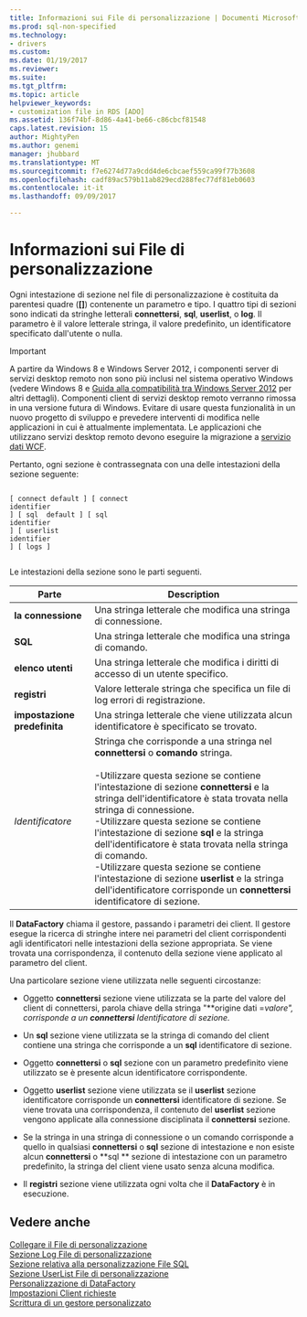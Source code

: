 ```yaml
---
title: Informazioni sui File di personalizzazione | Documenti Microsoft
ms.prod: sql-non-specified
ms.technology:
- drivers
ms.custom: 
ms.date: 01/19/2017
ms.reviewer: 
ms.suite: 
ms.tgt_pltfrm: 
ms.topic: article
helpviewer_keywords:
- customization file in RDS [ADO]
ms.assetid: 136f74bf-8d86-4a41-be66-c86cbcf81548
caps.latest.revision: 15
author: MightyPen
ms.author: genemi
manager: jhubbard
ms.translationtype: MT
ms.sourcegitcommit: f7e6274d77a9cdd4de6cbcaef559ca99f77b3608
ms.openlocfilehash: cadf89ac579b11ab829ecd288fec77df81eb0603
ms.contentlocale: it-it
ms.lasthandoff: 09/09/2017

---
```

# <a name="understanding-the-customization-file"></a>Informazioni sui File di personalizzazione
Ogni intestazione di sezione nel file di personalizzazione è costituita da parentesi quadre (**[]**) contenente un parametro e tipo. I quattro tipi di sezioni sono indicati da stringhe letterali **connettersi**, **sql**, **userlist**, o **log**. Il parametro è il valore letterale stringa, il valore predefinito, un identificatore specificato dall'utente o nulla.  
  
> [!IMPORTANT]
>  A partire da Windows 8 e Windows Server 2012, i componenti server di servizi desktop remoto non sono più inclusi nel sistema operativo Windows (vedere Windows 8 e [Guida alla compatibilità tra Windows Server 2012](https://www.microsoft.com/en-us/download/details.aspx?id=27416) per altri dettagli). Componenti client di servizi desktop remoto verranno rimossa in una versione futura di Windows. Evitare di usare questa funzionalità in un nuovo progetto di sviluppo e prevedere interventi di modifica nelle applicazioni in cui è attualmente implementata. Le applicazioni che utilizzano servizi desktop remoto devono eseguire la migrazione a [servizio dati WCF](http://go.microsoft.com/fwlink/?LinkId=199565).  
  
 Pertanto, ogni sezione è contrassegnata con una delle intestazioni della sezione seguente:  
  
```  
  
[ connect default ] [ connect    
identifier   
] [ sql  default ] [ sql    
identifier   
] [ userlist    
identifier   
] [ logs ]  
  
```  
  
 Le intestazioni della sezione sono le parti seguenti.  
  
|Parte|Description|  
|----------|-----------------|  
|**la connessione**|Una stringa letterale che modifica una stringa di connessione.|  
|**SQL**|Una stringa letterale che modifica una stringa di comando.|  
|**elenco utenti**|Una stringa letterale che modifica i diritti di accesso di un utente specifico.|  
|**registri**|Valore letterale stringa che specifica un file di log errori di registrazione.|  
|**impostazione predefinita**|Una stringa letterale che viene utilizzata alcun identificatore è specificato se trovato.|  
|*Identificatore*|Stringa che corrisponde a una stringa nel **connettersi** o **comando** stringa.<br /><br /> -Utilizzare questa sezione se contiene l'intestazione di sezione **connettersi** e la stringa dell'identificatore è stata trovata nella stringa di connessione.<br />-Utilizzare questa sezione se contiene l'intestazione di sezione **sql** e la stringa dell'identificatore è stata trovata nella stringa di comando.<br />-Utilizzare questa sezione se contiene l'intestazione di sezione **userlist** e la stringa dell'identificatore corrisponde un **connettersi** identificatore di sezione.|  
  
 Il **DataFactory** chiama il gestore, passando i parametri dei client. Il gestore esegue la ricerca di stringhe intere nei parametri del client corrispondenti agli identificatori nelle intestazioni della sezione appropriata. Se viene trovata una corrispondenza, il contenuto della sezione viene applicato al parametro del client.  
  
 Una particolare sezione viene utilizzata nelle seguenti circostanze:  
  
-   Oggetto **connettersi** sezione viene utilizzata se la parte del valore del client di connettersi, parola chiave della stringa "**origine dati =***valore*", corrisponde a un **connettersi** Identificatore di sezione*.*  
  
-   Un **sql** sezione viene utilizzata se la stringa di comando del client contiene una stringa che corrisponde a un **sql** identificatore di sezione.  
  
-   Oggetto **connettersi** o **sql** sezione con un parametro predefinito viene utilizzato se è presente alcun identificatore corrispondente.  
  
-   Oggetto **userlist** sezione viene utilizzata se il **userlist** sezione identificatore corrisponde un **connettersi** identificatore di sezione. Se viene trovata una corrispondenza, il contenuto del **userlist** sezione vengono applicate alla connessione disciplinata il **connettersi** sezione.  
  
-   Se la stringa in una stringa di connessione o un comando corrisponde a quello in qualsiasi **connettersi** o **sql** sezione di intestazione e non esiste alcun **connettersi** o **sql ** sezione di intestazione con un parametro predefinito, la stringa del client viene usato senza alcuna modifica.  
  
-   Il **registri** sezione viene utilizzata ogni volta che il **DataFactory** è in esecuzione.  
  
## <a name="see-also"></a>Vedere anche  
 [Collegare il File di personalizzazione](../../../ado/guide/remote-data-service/customization-file-connect-section.md)   
 [Sezione Log File di personalizzazione](../../../ado/guide/remote-data-service/customization-file-logs-section.md)   
 [Sezione relativa alla personalizzazione File SQL](../../../ado/guide/remote-data-service/customization-file-sql-section.md)   
 [Sezione UserList File di personalizzazione](../../../ado/guide/remote-data-service/customization-file-userlist-section.md)   
 [Personalizzazione di DataFactory](../../../ado/guide/remote-data-service/datafactory-customization.md)   
 [Impostazioni Client richieste](../../../ado/guide/remote-data-service/required-client-settings.md)   
 [Scrittura di un gestore personalizzato](../../../ado/guide/remote-data-service/writing-your-own-customized-handler.md)





















